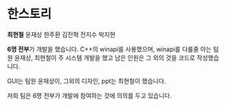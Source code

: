 # 한스토리

**최현철** 윤재상 한주환 김진혁 전지수 박지현


**6명 전부**가 개발을 했습니다.
C++의 winapi를 사용했으며, winapi를 다룰줄 아는 팀원 윤재상, 최현철이 주 시스템 개발을 했고
남은 인원은 그 외의 것을 코드로 작성했습니다.

GUI는 팀원 윤재상이, 그외의 디자인, ppt는 최현철이 했습니다.

저희 팀은 6명 전부가 개발에 참여하는 것에 의의를 두고 있습니다.
